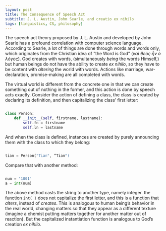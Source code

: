 ```yaml
---
layout: post
title: The Consequence of Speech Act
subtitle: J. L. Austin, John Searle, and creatio ex nihilo
tags: [linguistics, CS, philosophy]
---
```

The speech act theory proposed by J. L. Austin and developed by John Searle has a profound correlation with computer science language. According to Searle, a lot of things are done through words and words only, which originates from the Christian idea of “the Word is God” (*καὶ θεὸς ἦν ὁ λόγος*). God creates with words, (simultaneously *being* the words Himself,) but human beings do not have the ability to create *ex nihilo*, so they have to be content with *altering* the world with words. Actions like marriage, war-declaration, promise-making are all completed with words. 

The virtual world is different from the concrete one in that we can create something out of nothing in the former, and this action is done by speech acts exactly. Consider the action of defining a class, the class is created by declaring its definition, and then capitalizing the class’ first letter:
```python

class Person:
    def __init__(self, firstname, lastname):
        self.fn = firstname
        self.ln = lastname      
```

And when the class is defined, instances are created by purely announcing them with the class to which they belong:
```python

tian = Person("Tian", “Tian")

```
Compare that with another method:
```python

num = '1001'
a = int(num)

```
The above method casts the string to another type, namely integer. the function `int( )` does not capitalize the first letter, and this is a function that *alters*, instead of *creates*. This is analogous to human being’s behavior in the real world, changing matters so that they appear as a different texture (imagine a chemist putting matters together for another matter out of reaction). But the capitalized instantiation function is analogous to God’s creation *ex nihilo*. 